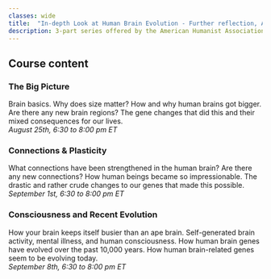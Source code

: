 ```yaml
---
classes: wide
title:  "In-depth Look at Human Brain Evolution - Further reflection, American Humanist Association"
description: 3-part series offered by the American Humanist Association on recent developments on our understanding of the brain.
---
```


## Course content

### The Big Picture
Brain basics. Why does size matter? How and why human brains got bigger. Are there any new brain regions? The gene changes that did this and their mixed consequences for our lives.  
*August 25th, 6:30 to 8:00 pm ET*

### Connections & Plasticity
What connections have been strengthened in the human brain? Are there any new connections? How human beings became so impressionable. The drastic and rather crude changes to our genes that made this possible.  
*September 1st, 6:30 to 8:00 pm ET* 

### Consciousness and Recent Evolution
How your brain keeps itself busier than an ape brain. Self-generated brain activity, mental illness, and human consciousness. How human brain genes have evolved over the past 10,000 years. How human brain-related genes seem to be evolving today.  
*September 8th, 6:30 to 8:00 pm ET*
